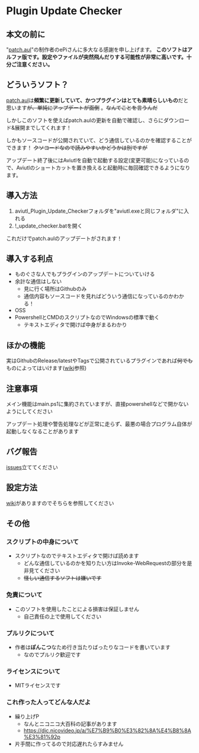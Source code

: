 # Plugin Update Checker

## 本文の前に
"[patch.aul](https://github.com/ePi5131/patch.aul)"の制作者のePiさんに多大なる感謝を申し上げます。
**このソフトはアルファ版です。設定やファイルが突然飛んだりする可能性が非常に高いです。十分ご注意ください。**



## どういうソフト？

[patch.aul](https://github.com/ePi5131/patch.aul)は**頻繁に更新していて、かつプラグインはとても素晴らしいもの**だと思います~~が、単純にアップデートが面倒~~ 。~~なんてことを言うんだ~~

しかしこのソフトを使えばpatch.aulの更新を自動で確認し、さらにダウンロード&展開までしてくれます！

しかもソースコードが公開されていて、どう通信しているのかを確認することができます！
~~クソコードなので読みやすいかどうかは別ですが~~

アップデート終了後にはAviutlを自動で起動する設定(変更可能)になっているので、Aviutlのショートカットを置き換えると起動時に毎回確認できるようになります。

## 導入方法
1. aviutl_Plugin_Update_Checkerフォルダを"aviutl.exeと同じフォルダ"に入れる
1. !_update_checker.batを開く

これだけでpatch.aulのアップデートがされます！

## 導入する利点
- ものぐさな人でもプラグインのアップデートについていける
- 余計な通信はしない
    - 見に行く場所はGithubのみ
    - 通信内容もソースコードを見ればどういう通信になっているのかわかる！
- OSS
- PowershellとCMDのスクリプトなのでWindowsの標準で動く
    - テキストエディタで開けば中身がまるわかり


## ほかの機能
実はGithubのRelease/latestやTagsで公開されているプラグインであれば~~何でも~~ものによってはいけます([wiki](https://github.com/masteralice3104/aviutl_Plugin_Update_Checker/wiki)参照)

## 注意事項
メイン機能はmain.ps1に集約されていますが、直接powershellなどで開かないようにしてください

アップデート処理や警告処理などが正常に走らず、最悪の場合プログラム自体が起動しなくなることがあります

## バグ報告
[issues](https://github.com/masteralice3104/aviutl_Plugin_Update_Checker/issues)立ててください

## 設定方法
[wiki](https://github.com/masteralice3104/aviutl_Plugin_Update_Checker/wiki)がありますのでそちらを参照してください


## その他
### スクリプトの中身について
- スクリプトなのでテキストエディタで開けば読めます
    - どんな通信しているのかを知りたい方はInvoke-WebRequestの部分を是非見てください
    - ~~怪しい通信するソフトは嫌いです~~

### 免責について
- このソフトを使用したことによる損害は保証しません
    - 自己責任の上で使用してください

### プルリクについて
- 作者は**ぽんこつ**なため行き当たりばったりなコードを書いています
    - なのでプルリク歓迎です

### ライセンスについて
- MITライセンスです

### これ作った人ってどんな人だよ
- 繰り上げP
    - なんとニコニコ大百科の記事があります
    - https://dic.nicovideo.jp/a/%E7%B9%B0%E3%82%8A%E4%B8%8A%E3%81%92p
- 片手間に作ってるので対応遅れたらすみません
